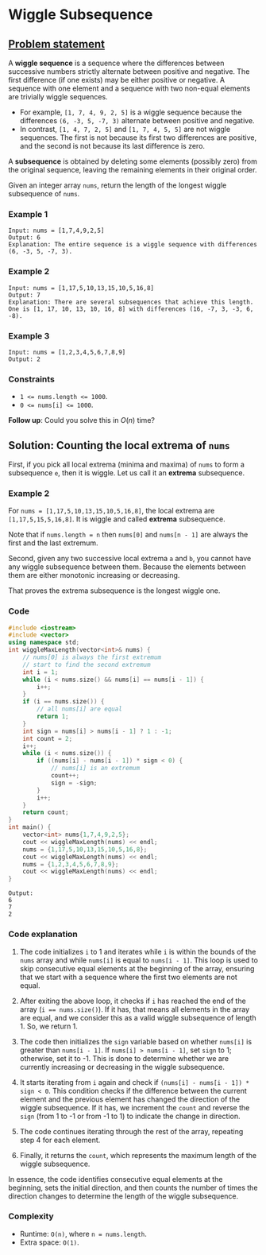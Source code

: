 # Wiggle Subsequence

## [Problem statement](https://leetcode.com/problems/wiggle-subsequence/)
A **wiggle sequence** is a sequence where the differences between successive numbers strictly alternate between positive and negative. The first difference (if one exists) may be either positive or negative. A sequence with one element and a sequence with two non-equal elements are trivially wiggle sequences.

* For example, `[1, 7, 4, 9, 2, 5]` is a wiggle sequence because the differences `(6, -3, 5, -7, 3)` alternate between positive and negative.
* In contrast, `[1, 4, 7, 2, 5]` and `[1, 7, 4, 5, 5]` are not wiggle sequences. The first is not because its first two differences are positive, and the second is not because its last difference is zero.

A **subsequence** is obtained by deleting some elements (possibly zero) from the original sequence, leaving the remaining elements in their original order.

Given an integer array `nums`, return the length of the longest wiggle subsequence of `nums`.

 

### Example 1
```text
Input: nums = [1,7,4,9,2,5]
Output: 6
Explanation: The entire sequence is a wiggle sequence with differences (6, -3, 5, -7, 3).
```

### Example 2
```text
Input: nums = [1,17,5,10,13,15,10,5,16,8]
Output: 7
Explanation: There are several subsequences that achieve this length.
One is [1, 17, 10, 13, 10, 16, 8] with differences (16, -7, 3, -3, 6, -8).
```

### Example 3
```text
Input: nums = [1,2,3,4,5,6,7,8,9]
Output: 2
``` 

### Constraints

* `1 <= nums.length <= 1000`.
* `0 <= nums[i] <= 1000`.
 

**Follow up**: Could you solve this in $O(n)$ time?

## Solution: Counting the local extrema of `nums`

First, if you pick all local extrema (minima and maxima) of `nums` to form a subsequence `e`, then it is wiggle. Let us call it an **extrema** subsequence.

### Example 2
For `nums = [1,17,5,10,13,15,10,5,16,8]`, the local extrema are `[1,17,5,15,5,16,8]`. It is wiggle and called **extrema** subsequence.

Note that if `nums.length = n` then `nums[0]` and `nums[n - 1]` are always the first and the last extremum.

Second, given any two successive local extrema `a` and `b`, you cannot have any wiggle subsequence between them. Because the elements between them are either monotonic increasing or decreasing. 

That proves the extrema subsequence is the longest wiggle one.

### Code
```cpp
#include <iostream>
#include <vector>
using namespace std;
int wiggleMaxLength(vector<int>& nums) {
    // nums[0] is always the first extremum
    // start to find the second extremum
    int i = 1;
    while (i < nums.size() && nums[i] == nums[i - 1]) {
        i++;
    }
    if (i == nums.size()) {
        // all nums[i] are equal
        return 1;
    }
    int sign = nums[i] > nums[i - 1] ? 1 : -1;
    int count = 2;
    i++;
    while (i < nums.size()) {
        if ((nums[i] - nums[i - 1]) * sign < 0) {
            // nums[i] is an extremum
            count++;
            sign = -sign;
        }
        i++;
    }
    return count;
}
int main() {
    vector<int> nums{1,7,4,9,2,5};
    cout << wiggleMaxLength(nums) << endl;
    nums = {1,17,5,10,13,15,10,5,16,8};
    cout << wiggleMaxLength(nums) << endl;
    nums = {1,2,3,4,5,6,7,8,9};
    cout << wiggleMaxLength(nums) << endl;
}
```
```text
Output:
6
7
2
```

### Code explanation

1. The code initializes `i` to 1 and iterates while `i` is within the bounds of the `nums` array and while `nums[i]` is equal to `nums[i - 1]`. This loop is used to skip consecutive equal elements at the beginning of the array, ensuring that we start with a sequence where the first two elements are not equal.

2. After exiting the above loop, it checks if `i` has reached the end of the array (`i == nums.size()`). If it has, that means all elements in the array are equal, and we consider this as a valid wiggle subsequence of length 1. So, we return 1.

3. The code then initializes the `sign` variable based on whether `nums[i]` is greater than `nums[i - 1]`. If `nums[i] > nums[i - 1]`, set `sign` to 1; otherwise, set it to -1. This is done to determine whether we are currently increasing or decreasing in the wiggle subsequence.

4. It starts iterating from `i` again and check if `(nums[i] - nums[i - 1]) * sign < 0`. This condition checks if the difference between the current element and the previous element has changed the direction of the wiggle subsequence. If it has, we increment the `count` and reverse the `sign` (from 1 to -1 or from -1 to 1) to indicate the change in direction.

5. The code continues iterating through the rest of the array, repeating step 4 for each element.

6. Finally, it returns the `count`, which represents the maximum length of the wiggle subsequence.

In essence, the code identifies consecutive equal elements at the beginning, sets the initial direction, and then counts the number of times the direction changes to determine the length of the wiggle subsequence.

### Complexity
* Runtime: `O(n)`, where `n = nums.length`.
* Extra space: `O(1)`.



